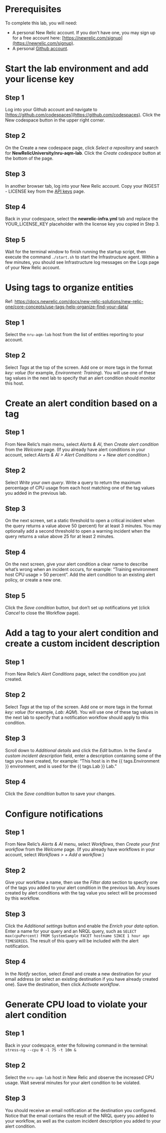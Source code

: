 # Prerequisites

To complete this lab, you will need: 
- A personal New Relic account. If you don’t have one, you may sign up for a free account here: [https://newrelic.com/signup](https://newrelic.com/signup). 
- A personal [Github account](https://github.com).

# Start the lab environment and add your license key

## Step 1
Log into your Github account and navigate to [https://github.com/codespaces](https://github.com/codespaces). Click the New codespace button in the upper right corner.

## Step 2
On the Create a new codespace page, click _Select a repository_ and search for **NewRelicUniversity/nru-aqm-lab**. Click the _Create codespace_ button at the bottom of the page.

## Step 3
In another browser tab, log into your New Relic account. Copy your INGEST - LICENSE key from the [API keys](https://one.newrelic.com/launcher/api-keys-ui.api-keys-launcher) page.

## Step 4
Back in your codespace, select the **newrelic-infra.yml** tab and replace the YOUR_LICENSE_KEY placeholder with the license key you copied in Step 3.

## Step 5
Wait for the terminal window to finish running the startup script, then execute the command `./start.sh` to start the Infrastructure agent. Within a few minutes, you should see Infrastructure log messages on the Logs page of your New Relic account.

# Using tags to organize entities

Ref: https://docs.newrelic.com/docs/new-relic-solutions/new-relic-one/core-concepts/use-tags-help-organize-find-your-data/

## Step 1
Select the `nru-aqm-lab` host from the list of entities reporting to your account.

## Step 2
Select _Tags_ at the top of the screen. Add one or more tags in the format _key: value_ (for example, _Environment: Training_). You will use one of these tag values in the next lab to specify that an alert condition should monitor this host.

# Create an alert condition based on a tag

## Step 1
From New Relic’s main menu, select _Alerts & AI_, then  _Create alert condition_ from the _Welcome_ page. (If you already have alert conditions in your account, select _Alerts & AI > Alert Conditions > + New alert condition_.)

## Step 2
Select _Write your own query_. Write a query to return the maximum percentage of CPU usage from each host matching one of the tag values you added in the previous lab.

## Step 3
On the next screen, set a static threshold to open a critical incident when the query returns a value above 50 (percent) for at least 3 minutes. You may optionally add a second threshold to open a warning incident when the query returns a value above 25 for at least 2 minutes.

## Step 4
On the next screen, give your alert condition a clear name to describe what’s wrong when an incident occurs, for example: “Training environment host CPU usage > 50 percent”. Add the alert condition to an existing alert policy, or create a new one.

## Step 5
Click the _Save condition_ button, but don’t set up notifications yet (click _Cancel_ to close the Workflow page).

# Add a tag to your alert condition and create a custom incident description

## Step 1
From New Relic’s _Alert Conditions_ page, select the condition you just created.

## Step 2
Select _Tags_ at the top of the screen. Add one or more tags in the format _key: value_ (for example, _Lab: AQM_). You will use one of these tag values in the next lab to specify that a notification workflow should apply to this condition.

## Step 3
Scroll down to _Additional details_ and click the _Edit_ button. In the _Send a custom incident description_ field, enter a description containing some of the tags you have created, for example: “This host is in the {{ tags.Environment }} environment, and is used for the {{ tags.Lab }} Lab.”

## Step 4
Click the _Save condition_ button to save your changes.

# Configure notifications

## Step 1
From New Relic’s _Alerts & AI_ menu, select _Workflows_, then  _Create your first workflow_ from the _Welcome_ page. (If you already have workflows in your account, select _Workflows > + Add a workflow_.)

## Step 2
Give your workflow a name, then use the _Filter data_ section to specify one of the tags you added to your alert condition in the previous lab. Any issues created by alert conditions with the tag value you select will be processed by this workflow.

## Step 3
Click the _Additional settings_ button and enable the _Enrich your data_ option. Enter a name for your query and an NRQL query, such as `SELECT max(cpuPercent) FROM SystemSample FACET hostname SINCE 1 hour ago TIMESERIES`. The result of this query will be included with the alert notification.

## Step 4
In the _Notify_ section, select _Email_ and create a new destination for your email address (or select an existing destination if you have already created one). Save the destination, then click _Activate workflow_.

# Generate CPU load to violate your alert condition

## Step 1
Back in your codespace, enter the following command in the terminal: `stress-ng --cpu 0 -l 75 -t 10m &`

## Step 2
Select the `nru-aqm-lab` host in New Relic and observe the increased CPU usage. Wait several minutes for your alert condition to be violated.

## Step 3
You should receive an email notification at the destination you configured. Notice that the email contains the result of the NRQL query you added to your workflow, as well as the custom incident description you added to your alert condition.